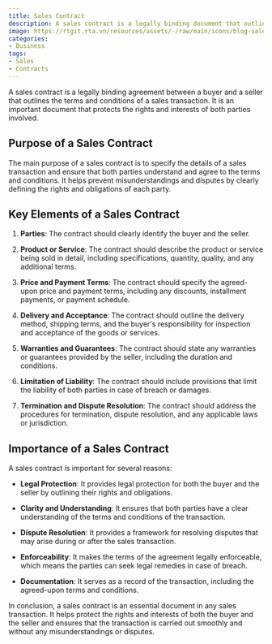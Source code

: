 ```yaml
---
title: Sales Contract
description: A sales contract is a legally binding document that outlines the details of a sales transaction between a buyer and a seller.
image: https://rtgit.rta.vn/resources/assets/-/raw/main/icons/blog-sales-contract.png
categories:
- Business
tags:
- Sales
- Contracts
---
```


A sales contract is a legally binding agreement between a buyer and a seller that outlines the terms and conditions of a sales transaction. It is an important document that protects the rights and interests of both parties involved.

## Purpose of a Sales Contract

The main purpose of a sales contract is to specify the details of a sales transaction and ensure that both parties understand and agree to the terms and conditions. It helps prevent misunderstandings and disputes by clearly defining the rights and obligations of each party.

## Key Elements of a Sales Contract

1. **Parties**: The contract should clearly identify the buyer and the seller.

2. **Product or Service**: The contract should describe the product or service being sold in detail, including specifications, quantity, quality, and any additional terms.

3. **Price and Payment Terms**: The contract should specify the agreed-upon price and payment terms, including any discounts, installment payments, or payment schedule.

4. **Delivery and Acceptance**: The contract should outline the delivery method, shipping terms, and the buyer's responsibility for inspection and acceptance of the goods or services.

5. **Warranties and Guarantees**: The contract should state any warranties or guarantees provided by the seller, including the duration and conditions.

6. **Limitation of Liability**: The contract should include provisions that limit the liability of both parties in case of breach or damages.

7. **Termination and Dispute Resolution**: The contract should address the procedures for termination, dispute resolution, and any applicable laws or jurisdiction.

## Importance of a Sales Contract

A sales contract is important for several reasons:

- **Legal Protection**: It provides legal protection for both the buyer and the seller by outlining their rights and obligations.

- **Clarity and Understanding**: It ensures that both parties have a clear understanding of the terms and conditions of the transaction.

- **Dispute Resolution**: It provides a framework for resolving disputes that may arise during or after the sales transaction.

- **Enforceability**: It makes the terms of the agreement legally enforceable, which means the parties can seek legal remedies in case of breach.

- **Documentation**: It serves as a record of the transaction, including the agreed-upon terms and conditions.

In conclusion, a sales contract is an essential document in any sales transaction. It helps protect the rights and interests of both the buyer and the seller and ensures that the transaction is carried out smoothly and without any misunderstandings or disputes.